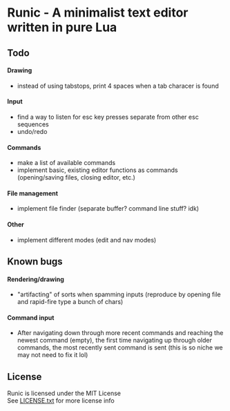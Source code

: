 # Runic - A minimalist text editor written in pure Lua

## Todo
#### Drawing
- instead of using tabstops, print 4 spaces when a tab characer
  is found

#### Input
- find a way to listen for esc key presses separate from other
  esc sequences
- undo/redo

#### Commands
- make a list of available commands
- implement basic, existing editor functions as commands
  (opening/saving files, closing editor, etc.)

#### File management
- implement file finder (separate buffer? command line stuff?
  idk) 

#### Other
- implement different modes (edit and nav modes)

## Known bugs
#### Rendering/drawing
- "artifacting" of sorts when spamming inputs (reproduce by
  opening file and rapid-fire type a bunch of chars)

#### Command input
- After navigating down through more recent commands and
  reaching the newest command (empty), the first time
  navigating up through older commands, the most recently
  sent command is sent (this is so niche we may not need to
  fix it lol)

## License
Runic is licensed under the MIT License  
See [LICENSE.txt](LICENSE.txt) for more license info
